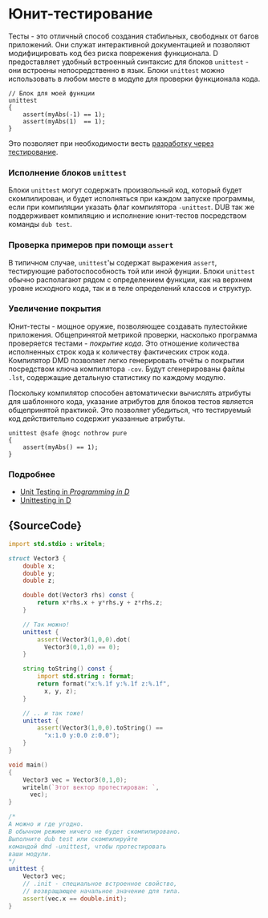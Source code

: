 # Юнит-тестирование

Тесты - это отличный способ создания стабильных, свободных от
багов приложений. Они служат интерактивной документацией и
позволяют модифицировать код без риска поврежения функционала.
D предоставляет удобный встроенный синтаксис для блоков
`unittest` - они встроены непосредственно в язык.
Блоки `unittest` можно использовать в любом месте в модуле для
проверки функционала кода.

    // Блок для моей функции
    unittest
    {
        assert(myAbs(-1) == 1);
        assert(myAbs(1)  == 1);
    }

Это позволяет при необходимости весть [разработку через тестирование](https://ry.wikipedia.org/wiki/Разработка_через_тестирование).

### Исполнение блоков `unittest`

Блоки `unittest` могут содержать произвольный код, который
будет скомпилирован, и будет исполняться при каждом запуске
программы, если при компиляции указать флаг компилятора
`-unittest`. DUB так же поддерживает компиляцию и исполнение
юнит-тестов посредством команды `dub test`.

### Проверка примеров при помощи `assert`

В типичном случае, `unittest`'ы содержат выражения `assert`,
тестирующие работоспособность той или иной фунции.
Блоки `unittest` обычно располагают рядом с определением
функции, как на верхнем уровне исходного кода, так и
в теле определений классов и структур.

### Увеличение покрытия

Юнит-тесты - мощное оружие, позволяющее создавать пулестойкие приложения.
Общепринятой метрикой проверки, насколько программа проверяется
тестами - _покрытие кода_. Это отношение количества исполненных
строк кода к количеству фактических строк кода.
Компилятор DMD позволяет легко генерировать отчёты о покрытии
посредством ключа компилятора `-cov`. Будут сгенерированы
файлы `.lst`, содержащие детальную статистику по каждому модулю.

Поскольку компилятор способен автоматически вычислять атрибуты для шаблонного
кода, указание атрибутов для блоков тестов является общепринятой практикой.
Это позволяет убедиться, что тестируемый код действительно содержит
указанные атрибуты.

    unittest @safe @nogc nothrow pure
    {
        assert(myAbs() == 1);
    }

### Подробнее

- [Unit Testing in _Programming in D_](http://ddili.org/ders/d.en/unit_testing.html)
- [Unittesting in D](https://dlang.org/spec/unittest.html)

## {SourceCode}

```d
import std.stdio : writeln;

struct Vector3 {
    double x;
    double y;
    double z;

    double dot(Vector3 rhs) const {
        return x*rhs.x + y*rhs.y + z*rhs.z;
    }

    // Так можно!
    unittest {
        assert(Vector3(1,0,0).dot(
          Vector3(0,1,0) == 0);
    }

    string toString() const {
        import std.string : format;
        return format("x:%.1f y:%.1f z:%.1f",
          x, y, z);
    }

    // .. и так тоже!
    unittest {
        assert(Vector3(1,0,0).toString() ==
          "x:1.0 y:0.0 z:0.0");
    }
}

void main()
{
    Vector3 vec = Vector3(0,1,0);
    writeln(`Этот вектор протестирован: `,
      vec);
}

/*
А можно и где угодно.
В обычном режиме ничего не будет скомпилировано.
Выполните dub test или скомпилируйте
командой dmd -unittest, чтобы протестировать
ваши модули.
*/
unittest {
    Vector3 vec;
    // .init - специальное встроенное свойство,
    // возвращающее начальное значение для типа.
    assert(vec.x == double.init);
}
```
